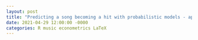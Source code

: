 ```yaml
---
layout: post
title: "Predicting a song becoming a hit with probabilistic models - applied econometrics essay"
date: 2021-04-29 12:00:00 -0000
categories: R music econometrics LaTeX
---
```


<object data="{{ site.url }}{{ site.baseurl }}/assets/econometrics_essay.pdf" width="1000" height="1000" type="application/pdf"></object>


